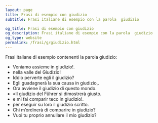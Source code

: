 ```yaml
---
layout: page
title: Frasi di esempio con giudizio 
subtitle: Frasi italiane di esempio con la parola  giudizio

og_title: Frasi di esempio con giudizio 
og_description: Frasi italiane di esempio con la parola  giudizio
og_type: website
permalink: /frasi/g/giudizio.html
---
```


Frasi italiane di esempio contenenti la parola giudizio:


- Veniamo assieme in giudizio!.
- nella valle del Giudizio!
- Iddio perverte egli il giudizio?
- Egli guadagnerà la sua causa in giudizio,.
- Ora avviene il giudizio di questo mondo.
- «Il giudizio del Führer si dimostrerà giusto.
- e mi fai comparir teco in giudizio!.
- per eseguir su loro il giudizio scritto.
- Chi m’ordinerà di comparire in giudizio?
- Vuoi tu proprio annullare il mio giudizio?
